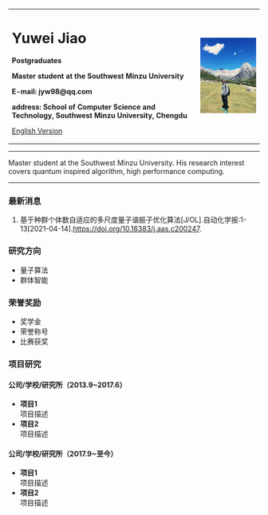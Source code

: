 <div>
<table border="0">
  <tr>
    <td width="75%">
      <h1>Yuwei Jiao</h1>
      <p><b>Postgraduates</b></p>
      <p><b>Master student at the Southwest Minzu University</b></p>
      <p><b>E-mail: jyw98@qq.com</b></p>
      <p><b>address: School of Computer Science and Technology, Southwest Minzu University, Chengdu</b></p>
      <p><a href="/index-en.html">English Version</a></p>
    </td>
    <td width="25%">
      <img src="/jiaoyuwei.jpg" width="100%">
    </td>
  </tr>
</table>
</div>

---

Master student at the Southwest Minzu University. His research interest covers quantum inspired algorithm, high performance computing.

---

### 最新消息
1. 基于种群个体数自适应的多尺度量子谐振子优化算法[J/OL].自动化学报:1-13[2021-04-14].https://doi.org/10.16383/j.aas.c200247.

### 研究方向
- 量子算法
- 群体智能

### 荣誉奖励
- 奖学金
- 荣誉称号
- 比赛获奖

### 项目研究
#### 公司/学校/研究所（2013.9~2017.6）
- **项目1**  
项目描述
- **项目2**  
项目描述

#### 公司/学校/研究所（2017.9~至今）
- **项目1**  
项目描述
- **项目2**  
项目描述
